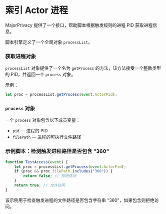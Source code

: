 # 索引 Actor 进程

MajorPrivacy 提供了一个接口，帮助脚本根据触发规则的进程 PID 获取进程信息。

脚本引擎定义了一个全局对象 `processList`。

### 获取进程对象

`processList` 对象提供了一个名为 `getProcess` 的方法，该方法接受一个整数类型的 PID，并返回一个 `process` 对象。

示例：

```javascript
let proc = processList.getProcess(event.ActorPid);
```

### `process` 对象

一个 `process` 对象包含以下成员变量：

* `pid` — 进程的 PID
* `filePath` — 进程的可执行文件路径

### 示例脚本：检测触发进程路径是否包含 "360"

```javascript
function TestAccess(event) {
    let proc = processList.getProcess(event.ActorPid);
    if (proc && proc.filePath.includes("360")) {
        return false; // 拒绝访问
    }
    return true; // 允许访问
}
```

该示例用于检查触发进程的文件路径是否包含字符串 "360"，如果包含则拒绝访问。
